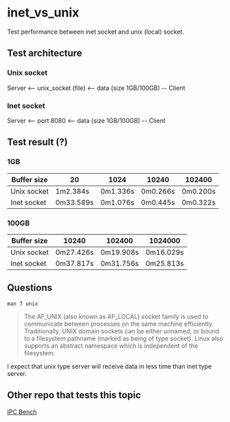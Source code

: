 # inet_vs_unix

Test performance between inet socket and unix (local) socket.

## Test architecture

### Unix socket
Server <-- unix_socket (file) <-- data (size 1GB/100GB) -- Client

### Inet socket
Server <-- port 8080 <-- data (size 1GB/100GB) -- Client


## Test result (?)
### 1GB

Buffer size | 20 | 1024 | 10240 | 102400 
--- | --- | --- | --- | ---  
Unix socket | 1m2.384s | 0m1.336s | 0m0.266s | 0m0.200s
Inet socket | 0m33.589s | 0m1.076s | 0m0.445s | 0m0.322s

### 100GB
Buffer size  | 10240 | 102400 | 1024000 
--- | --- | --- | --- 
Unix socket | 0m27.426s | 0m19.908s | 0m16.029s
Inet socket | 0m37.817s | 0m31.756s | 0m25.813s

## Questions 
` man 7 unix `

> The AF_UNIX (also known as AF_LOCAL) socket family is used to communicate between processes on the
same machine efficiently.  Traditionally, UNIX domain sockets can be either unnamed, or bound to a
filesystem  pathname  (marked as being of type socket).  Linux also supports an abstract namespace
which is independent of the filesystem.

I expect that unix type server will receive data in less time than inet type server. 


## Other repo that tests this topic
[IPC Bench](https://github.com/rigtorp/ipc-bench.git)
